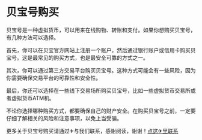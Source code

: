 # 贝宝号购买

贝宝号是一种虚拟货币，可以用来在线购物、转账和支付。如果你想购买贝宝号，有几种方法可以选择。

首先，你可以在贝宝官方网站上注册一个账户，然后通过银行账户或信用卡购买贝宝号。这是最常见的购买方式，也是最安全可靠的方式之一。

其次，你可以通过第三方交易平台购买贝宝号。这种方式可能会有一些风险，因为你需要确保交易平台的可靠性和安全性。

最后，你还可以选择在一些线下交易场所购买贝宝号，比如一些虚拟货币交易所或者虚拟货币ATM机。

不论你选择哪种购买方式，都要确保自己的财产安全。在购买贝宝号之前，一定要仔细了解相关的风险和注意事项，以免上当受骗。

更多关于贝宝号购买请通过✈与我们联系，感谢阅读，谢谢！[点这✈里联系](https://sms.k02.cc)